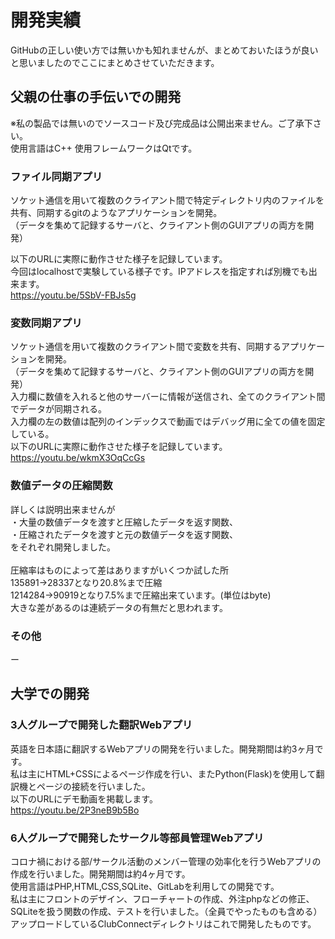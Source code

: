 # 開発実績
GitHubの正しい使い方では無いかも知れませんが、まとめておいたほうが良いと思いましたのでここにまとめさせていただきます。

## 父親の仕事の手伝いでの開発
※私の製品では無いのでソースコード及び完成品は公開出来ません。ご了承下さい。<br>
使用言語はC++ 使用フレームワークはQtです。
### ファイル同期アプリ
ソケット通信を用いて複数のクライアント間で特定ディレクトリ内のファイルを共有、同期するgitのようなアプリケーションを開発。<br>
（データを集めて記録するサーバと、クライアント側のGUIアプリの両方を開発）<br>

以下のURLに実際に動作させた様子を記録しています。<br>
今回はlocalhostで実験している様子です。IPアドレスを指定すれば別機でも出来ます。<br>
https://youtu.be/5SbV-FBJs5g

### 変数同期アプリ
ソケット通信を用いて複数のクライアント間で変数を共有、同期するアプリケーションを開発。<br>
（データを集めて記録するサーバと、クライアント側のGUIアプリの両方を開発）<br>
入力欄に数値を入れると他のサーバーに情報が送信され、全てのクライアント間でデータが同期される。<br>
入力欄の左の数値は配列のインデックスで動画ではデバッグ用に全ての値を固定している。<br>
以下のURLに実際に動作させた様子を記録しています。<br>
https://youtu.be/wkmX3OqCcGs

### 数値データの圧縮関数
詳しくは説明出来ませんが<br>
・大量の数値データを渡すと圧縮したデータを返す関数、<br>
・圧縮されたデータを渡すと元の数値データを返す関数、<br>
をそれぞれ開発しました。<br><br>
圧縮率はものによって差はありますがいくつか試した所<br>
135891->28337となり20.8%まで圧縮<br>
1214284->90919となり7.5%まで圧縮出来ています。(単位はbyte)<br>
大きな差があるのは連続データの有無だと思われます。

### その他
ー

## 大学での開発
### 3人グループで開発した翻訳Webアプリ
英語を日本語に翻訳するWebアプリの開発を行いました。開発期間は約3ヶ月です。<br>
私は主にHTML+CSSによるページ作成を行い、またPython(Flask)を使用して翻訳機とページの接続を行いました。<br>
以下のURLにデモ動画を掲載します。<br>
https://youtu.be/2P3neB9b5Bo

### 6人グループで開発したサークル等部員管理Webアプリ
コロナ禍における部/サークル活動のメンバー管理の効率化を行うWebアプリの作成を行いました。開発期間は約4ヶ月です。<br>
使用言語はPHP,HTML,CSS,SQLite、GitLabを利用しての開発です。<br>
私は主にフロントのデザイン、フローチャートの作成、外注phpなどの修正、SQLiteを扱う関数の作成、テストを行いました。（全員でやったものも含める）
アップロードしているClubConnectディレクトリはこれで開発したものです。
